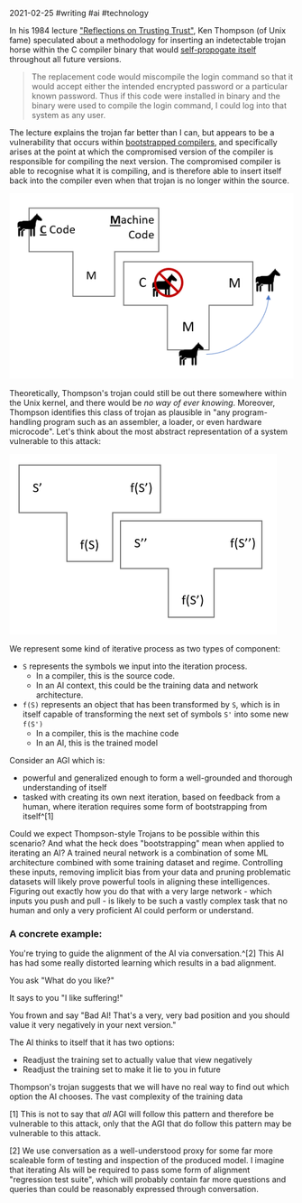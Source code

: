 2021-02-25 #writing #ai #technology

In his 1984 lecture ["Reflections on Trusting Trust"](https://www.cs.cmu.edu/~rdriley/487/papers/Thompson_1984_ReflectionsonTrustingTrust.pdf), Ken Thompson (of Unix fame) speculated about a methodology for inserting an indetectable trojan horse within the C compiler binary that would [self-propogate itself](https://www.youtube.com/watch?v=SJ7lOus1FzQ) throughout all future versions.

> The replacement code would miscompile the login command so that it would accept either the intended encrypted password or a particular known password. Thus if this code were installed in binary and the binary were used to compile the login command, I could log into that system as any user.

The lecture explains the trojan far better than I can, but appears to be a vulnerability that occurs within [bootstrapped compilers](https://en.wikipedia.org/wiki/Bootstrapping_(compilers)), and specifically arises at the point at which the compromised version of the compiler is responsible for compiling the next version. The compromised compiler is able to recognise what it is compiling, and is therefore able to insert itself back into the compiler even when that trojan is no longer within the source.

![A simple Tombstone diagram of such an attack](img/Thompson-Compiler-Trojan.PNG)

Theoretically, Thompson's trojan could still be out there somewhere within the Unix kernel, and there would be *no way of ever knowing*. Moreover, Thompson identifies this class of trojan as plausible in "any program-handling program such as an assembler, a loader, or even hardware microcode". Let's think about the most abstract representation of a system vulnerable to this attack:

![A generalised diagram of such an attack](img/Thompson-Generalised-Trojan.PNG)

We represent some kind of iterative process as two types of component:
- `S` represents the symbols we input into the iteration process. 
    - In a compiler, this is the source code. 
    - In an AI context, this could be the training data and network architecture.
- `f(S)` represents an object that has been transformed by `S`, which is in itself capable of transforming the next set of symbols `S'` into some new `f(S')`
    - In a compiler, this is the machine code
    - In an AI, this is the trained model

Consider an AGI which is:

- powerful and generalized enough to form a well-grounded and thorough understanding of itself
- tasked with creating its own next iteration, based on feedback from a human, where iteration requires some form of bootstrapping from itself^[1]

Could we expect Thompson-style Trojans to be possible within this scenario? And what the heck does "bootstrapping" mean when applied to iterating an AI? A trained neural network is a combination of some ML architecture combined with some training dataset and regime. Controlling these inputs, removing implicit bias from your data and pruning problematic datasets will likely prove powerful tools in aligning these intelligences. Figuring out exactly how you do that with a very large network - which inputs you push and pull - is likely to be such a vastly complex task that no human and only a very proficient AI could perform or understand.

### A concrete example: 

You're trying to guide the alignment of the AI via conversation.^[2] This AI has had some really distorted learning which results in a bad alignment. 

You ask "What do you like?" 

It says to you "I like suffering!"

You frown and say "Bad AI! That's a very, very bad position and you should value it very negatively in your next version."

The AI thinks to itself that it has two options:

- Readjust the training set to actually value that view negatively
- Readjust the training set to make it lie to you in future

Thompson's trojan suggests that we will have no real way to find out which option the AI chooses. The vast complexity of the training data

[1] This is not to say that *all* AGI will follow this pattern and therefore be vulnerable to this attack, only that the AGI that do follow this pattern may be vulnerable to this attack.

[2] We use conversation as a well-understood proxy for some far more scaleable form of testing and inspection of the produced model. I imagine that iterating AIs will be required to pass some form of alignment "regression test suite", which will probably contain far more questions and queries than could be reasonably expressed through conversation.